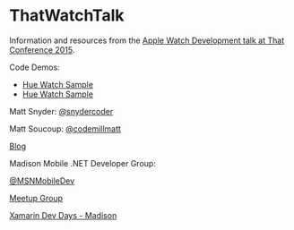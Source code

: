 # ThatWatchTalk
Information and resources from the [Apple Watch Development talk at That Conference 2015](https://www.thatconference.com/Sessions/Session/7059).

Code Demos:
* [Hue Watch Sample](https://github.com/snydercoder/HueWatchSample)
* [Hue Watch Sample](https://github.com/snydercoder/HueWatchSample)

Matt Snyder: [@snydercoder](https://www.twitter.com/snydercoder)

Matt Soucoup: [@codemillmatt](https://www.twitter.com/codemillmatt)

[Blog](http://codemilltech.com)

Madison Mobile .NET Developer Group:

[@MSNMobileDev](https://www.twitter.com/msnmobiledev)

[Meetup Group](http://www.meetup.com/Madison-Mobile-NET-Developers-Group/)


[Xamarin Dev Days - Madison](https://ti.to/xamarin/dev-days-madison)


